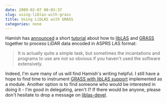 ```yaml
---
date: 2009-02-07 00:03:37
slug: using-liblas-with-grass
title: Using LibLAS with GRASS
categories: none
---
```


Hamish has [announced](http://lists.osgeo.org/pipermail/grass-user/2009-February/048716.html) a short [tutorial](http://grass.osgeo.org/wiki/LIDAR#Micro-tutorial) about how to [libLAS](http://liblas.org/) and [GRASS](http://grass.osgeo.org/) together to process LiDAR data encoded in ASPRS LAS format:





> It is actually quite a simple task, but sometimes the incantations and programs to use are not so obvious if you haven't used the software extensively.






Indeed, I'm sure many of us will find Hamish's writing helpful. I still have a hope to find time to instrument [GRASS with libLAS support](http://lists.osgeo.org/pipermail/grass-dev/2008-May/037682.html) implemented as a module. Another option is to find someone who would be interested in doing it - I'm good in delegating, aren't I? If there would be anyone, please don't hesitate to drop a message on [liblas-devel](http://lists.osgeo.org/mailman/listinfo/liblas-devel).
